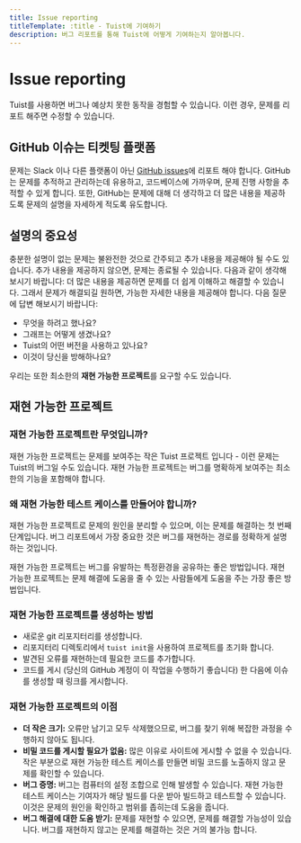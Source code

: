 ```yaml
---
title: Issue reporting
titleTemplate: :title - Tuist에 기여하기
description: 버그 리포트를 통해 Tuist에 어떻게 기여하는지 알아봅니다.
---
```


<h1 id="issue-reporting">Issue reporting</h1>

Tuist를 사용하면 버그나 예상치 못한 동작을 경험할 수 있습니다.
이런 경우, 문제를 리포트 해주면 수정할 수 있습니다.

<h2 id="github-issues-is-our-ticketing-platform">GitHub 이슈는 티켓팅 플랫폼</h2>

문제는 Slack 이나 다른 플랫폼이 아닌  [GitHub issues](https://github.com/tuist/tuist/issues)에 리포트 해야 합니다. GitHub는 문제를 추적하고 관리하는데 유용하고, 코드베이스에 가까우며, 문제 진행 사항을 추적할 수 있게 합니다. 또한, GitHub는 문제에 대해 더 생각하고 더 많은 내용을 제공하도록 문제의 설명을 자세하게 적도록 유도합니다.

<h2 id="context-is-crucial">설명의 중요성</h2>

충분한 설명이 없는 문제는 불완전한 것으로 간주되고 추가 내용을 제공해야 될 수도 있습니다. 추가 내용을 제공하지 않으면, 문제는 종료될 수 있습니다. 다음과 같이 생각해보시기 바랍니다: 더 많은 내용을 제공하면 문제를 더 쉽게 이해하고 해결할 수 있습니다. 그래서 문제가 해결되길 원하면, 가능한 자세한 내용을 제공해야 합니다. 다음 질문에 답변 해보시기 바랍니다:

- 무엇을 하려고 했나요?
- 그래프는 어떻게 생겼나요?
- Tuist의 어떤 버전을 사용하고 있나요?
- 이것이 당신을 방해하나요?

우리는 또한 최소한의 **재현 가능한 프로젝트**를 요구할 수도 있습니다.

<h2 id="reproducible-project">재현 가능한 프로젝트</h2>

<h3 id="what-is-a-reproducible-project">재현 가능한 프로젝트란 무엇입니까?</h3>

재현 가능한 프로젝트는 문제를 보여주는 작은 Tuist 프로젝트 입니다 - 이런 문제는 Tuist의 버그일 수도 있습니다. 재현 가능한 프로젝트는 버그를 명확하게 보여주는 최소한의 기능을 포함해야 합니다.

<h3 id="why-should-you-create-a-reproducible-test-case">왜 재현 가능한 테스트 케이스를 만들어야 합니까?</h3>

재현 가능한 프로젝트로 문제의 원인을 분리할 수 있으며, 이는 문제를 해결하는 첫 번째 단계입니다. 버그 리포트에서 가장 중요한 것은 버그를 재현하는 경로를 정확하게 설명하는 것입니다.

재현 가능한 프로젝트는 버그를 유발하는 특정환경을 공유하는 좋은 방법입니다. 재현 가능한 프로젝트는 문제 해결에 도움을 줄 수 있는 사람들에게 도움을 주는 가장 좋은 방법입니다.

<h3 id="steps-to-create-a-reproducible-project">재현 가능한 프로젝트를 생성하는 방법</h3>

- 새로운 git 리포지터리를 생성합니다.
- 리포지터리 디렉토리에서 `tuist init`을 사용하여 프로젝트를 초기화 합니다.
- 발견된 오류를 재현하는데 필요한 코드를 추가합니다.
- 코드를 게시 (당신의 GitHub 계정이 이 작업을 수행하기 좋습니다) 한 다음에 이슈를 생성할 때 링크를 게시합니다.

<h3 id="benefits-of-reproducible-projects">재현 가능한 프로젝트의 이점</h3>

- **더 작은 크기:** 오류만 남기고 모두 삭제했으므로, 버그를 찾기 위해 복잡한 과정을 수행하지 않아도 됩니다.
- **비밀 코드를 게시할 필요가 없음:** 많은 이유로 사이트에 게시할 수 없을 수 있습니다. 작은 부분으로 재현 가능한 테스트 케이스를 만들면 비밀 코드를 노출하지 않고 문제를 확인할 수 있습니다.
- **버그 증명:** 버그는 컴퓨터의 설정 조합으로 인해 발생할 수 있습니다. 재현 가능한 테스트 케이스는 기여자가 해당 빌드를 다운 받아 빌드하고 테스트할 수 있습니다. 이것은 문제의 원인을 확인하고 범위를 좁히는데 도움을 줍니다.
- **버그 해결에 대한 도움 받기:** 문제를 재현할 수 있으면, 문제를 해결할 가능성이 있습니다. 버그를 재현하지 않고는 문제를 해결하는 것은 거의 불가능 합니다.
